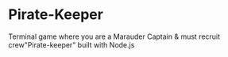 # Pirate-Keeper
 Terminal game where you are a Marauder Captain & must recruit crew"Pirate-keeper" built with Node.js
 
